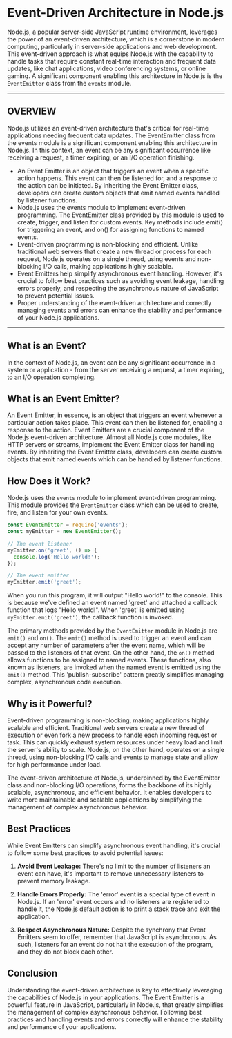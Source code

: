 # Event-Driven Architecture in Node.js

Node.js, a popular server-side JavaScript runtime environment, leverages the power of an event-driven architecture, which is a cornerstone in modern computing, particularly in server-side applications and web development. This event-driven approach is what equips Node.js with the capability to handle tasks that require constant real-time interaction and frequent data updates, like chat applications, video conferencing systems, or online gaming. A significant component enabling this architecture in Node.js is the `EventEmitter` class from the `events` module.

---

## OVERVIEW

Node.js utilizes an event-driven architecture that's critical for real-time applications needing frequent data updates. The EventEmitter class from the events module is a significant component enabling this architecture in Node.js. In this context, an event can be any significant occurrence like receiving a request, a timer expiring, or an I/O operation finishing.

- An Event Emitter is an object that triggers an event when a specific action happens. This event can then be listened for, and a response to the action can be initiated. By inheriting the Event Emitter class, developers can create custom objects that emit named events handled by listener functions.
- Node.js uses the events module to implement event-driven programming. The EventEmitter class provided by this module is used to create, trigger, and listen for custom events. Key methods include emit() for triggering an event, and on() for assigning functions to named events.
- Event-driven programming is non-blocking and efficient. Unlike traditional web servers that create a new thread or process for each request, Node.js operates on a single thread, using events and non-blocking I/O calls, making applications highly scalable.
- Event Emitters help simplify asynchronous event handling. However, it's crucial to follow best practices such as avoiding event leakage, handling errors properly, and respecting the asynchronous nature of JavaScript to prevent potential issues.
- Proper understanding of the event-driven architecture and correctly managing events and errors can enhance the stability and performance of your Node.js applications.

---

## What is an Event?

In the context of Node.js, an event can be any significant occurrence in a system or application - from the server receiving a request, a timer expiring, to an I/O operation completing.

## What is an Event Emitter?

An Event Emitter, in essence, is an object that triggers an event whenever a particular action takes place. This event can then be listened for, enabling a response to the action. Event Emitters are a crucial component of the Node.js event-driven architecture. Almost all Node.js core modules, like HTTP servers or streams, implement the Event Emitter class for handling events. By inheriting the Event Emitter class, developers can create custom objects that emit named events which can be handled by listener functions.

## How Does it Work?

Node.js uses the `events` module to implement event-driven programming. This module provides the `EventEmitter` class which can be used to create, fire, and listen for your own events.

```javascript
const EventEmitter = require('events');
const myEmitter = new EventEmitter();

// The event listener
myEmitter.on('greet', () => {
  console.log('Hello world!');
});

// The event emitter
myEmitter.emit('greet');
```

When you run this program, it will output "Hello world!" to the console. This is because we've defined an event named 'greet' and attached a callback function that logs "Hello world!". When 'greet' is emitted using `myEmitter.emit('greet')`, the callback function is invoked.

The primary methods provided by the `EventEmitter` module in Node.js are `emit()` and `on()`. The `emit()` method is used to trigger an event and can accept any number of parameters after the event name, which will be passed to the listeners of that event. On the other hand, the `on()` method allows functions to be assigned to named events. These functions, also known as listeners, are invoked when the named event is emitted using the `emit()` method. This 'publish-subscribe' pattern greatly simplifies managing complex, asynchronous code execution.

## Why is it Powerful?

Event-driven programming is non-blocking, making applications highly scalable and efficient. Traditional web servers create a new thread of execution or even fork a new process to handle each incoming request or task. This can quickly exhaust system resources under heavy load and limit the server's ability to scale. Node.js, on the other hand, operates on a single thread, using non-blocking I/O calls and events to manage state and allow for high performance under load.

The event-driven architecture of Node.js, underpinned by the EventEmitter class and non-blocking I/O operations, forms the backbone of its highly scalable, asynchronous, and efficient behavior. It enables developers to write more maintainable and scalable applications by simplifying the management of complex asynchronous behavior.

## Best Practices

While Event Emitters can simplify asynchronous event handling, it's crucial to follow some best practices to avoid potential issues:

1. **Avoid Event Leakage:** There's no limit to the number of listeners an event can have, it's important to remove unnecessary listeners to prevent memory leakage.

2. **Handle Errors Properly:** The 'error' event is a special type of event in Node.js. If an 'error' event occurs and no listeners are registered to handle it, the Node.js default action is to print a stack trace and exit the application.

3. **Respect Asynchronous Nature:** Despite the synchrony that Event Emitters seem to offer, remember that JavaScript is asynchronous. As such, listeners for an event do not halt the execution of the program, and they do not block each other.

## Conclusion

Understanding the event-driven architecture is key to effectively leveraging the capabilities of Node.js in your applications. The Event Emitter is a powerful feature in JavaScript, particularly in Node.js, that greatly simplifies the management of complex asynchronous behavior. Following best practices and handling events and errors correctly will enhance the stability and performance of your applications.
